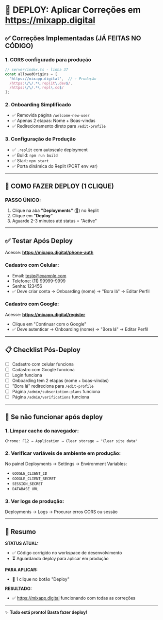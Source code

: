 # 🚀 DEPLOY: Aplicar Correções em https://mixapp.digital

## ✅ Correções Implementadas (JÁ FEITAS NO CÓDIGO)

### 1. **CORS configurado para produção**
```typescript
// server/index.ts - linha 37
const allowedOrigins = [
  'https://mixapp.digital',  // ← Produção
  /https:\/\/.*\.replit\.dev$/,
  /https:\/\/.*\.repl\.co$/
];
```

### 2. **Onboarding Simplificado**
- ✅ Removida página `/welcome-new-user`
- ✅ Apenas 2 etapas: Nome + Boas-vindas
- ✅ Redirecionamento direto para `/edit-profile`

### 3. **Configuração de Produção**
- ✅ `.replit` com autoscale deployment
- ✅ Build: `npm run build`
- ✅ Start: `npm start`
- ✅ Porta dinâmica do Replit (PORT env var)

---

## 🎯 COMO FAZER DEPLOY (1 CLIQUE)

### **PASSO ÚNICO:**
1. Clique na aba **"Deployments"** (🚀) no Replit
2. Clique em **"Deploy"**
3. Aguarde 2-3 minutos até status = "Active"

---

## ✅ Testar Após Deploy

Acesse: **https://mixapp.digital/phone-auth**

### **Cadastro com Celular:**
- Email: teste@example.com
- Telefone: (11) 99999-9999  
- Senha: 123456
- ✅ Deve criar conta → Onboarding (nome) → "Bora lá" → Editar Perfil

### **Cadastro com Google:**
Acesse: **https://mixapp.digital/register**
- Clique em "Continuar com o Google"
- ✅ Deve autenticar → Onboarding (nome) → "Bora lá" → Editar Perfil

---

## 📋 Checklist Pós-Deploy

- [ ] Cadastro com celular funciona
- [ ] Cadastro com Google funciona  
- [ ] Login funciona
- [ ] Onboarding tem 2 etapas (nome + boas-vindas)
- [ ] "Bora lá" redireciona para `/edit-profile`
- [ ] Página `/admin/subscription-plans` funciona
- [ ] Página `/admin/verifications` funciona

---

## 🔧 Se não funcionar após deploy

### 1. Limpar cache do navegador:
```
Chrome: F12 → Application → Clear storage → "Clear site data"
```

### 2. Verificar variáveis de ambiente em produção:
No painel Deployments → Settings → Environment Variables:
- `GOOGLE_CLIENT_ID`
- `GOOGLE_CLIENT_SECRET`
- `SESSION_SECRET`
- `DATABASE_URL`

### 3. Ver logs de produção:
Deployments → Logs → Procurar erros CORS ou sessão

---

## 📝 Resumo

**STATUS ATUAL:**
- ✅ Código corrigido no workspace de desenvolvimento
- ⏳ Aguardando deploy para aplicar em produção

**PARA APLICAR:**
- 🚀 1 clique no botão "Deploy"

**RESULTADO:**
- ✅ https://mixapp.digital funcionando com todas as correções

---

✨ **Tudo está pronto! Basta fazer deploy!**
